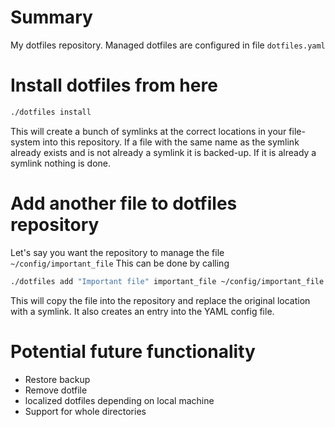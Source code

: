 # Summary

My dotfiles repository.
Managed dotfiles are configured in file `dotfiles.yaml`

# Install dotfiles from here

```sh
./dotfiles install
```

This will create a bunch of symlinks at the correct locations in your file-
system into this repository. If a file with the same name as the symlink
already exists and is not already a symlink it is backed-up. If it is
already a symlink nothing is done.

# Add another file to dotfiles repository

Let's say you want the repository to manage the file `~/config/important_file`
This can be done by calling

```sh
./dotfiles add "Important file" important_file ~/config/important_file
```

This will copy the file into the repository and replace the original
location with a symlink. It also creates an entry into the YAML config file.

# Potential future functionality

* Restore backup
* Remove dotfile
* localized dotfiles depending on local machine
* Support for whole directories

